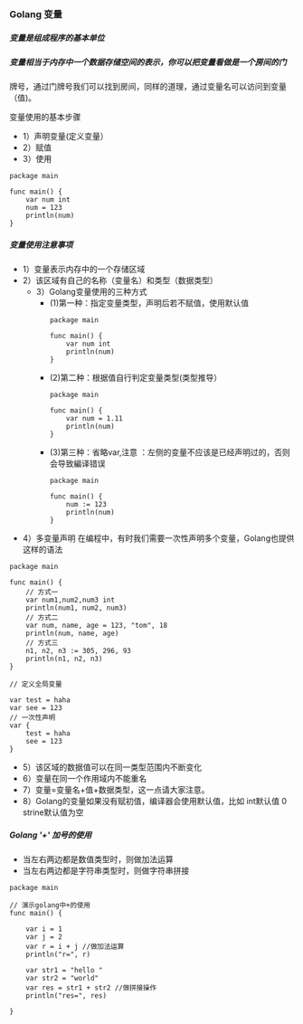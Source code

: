 ### Golang 变量
##### 变量是组成程序的基本单位
##### 变量相当于内存中一个数据存储空间的表示，你可以把变量看做是一个房间的门
牌号，通过门牌号我们可以找到房间，同样的道理，通过变量名可以访问到变量（值)。

变量使用的基本步骤
- 1）声明变量(定义变量）
- 2）赋值
- 3）使用

```golang
package main

func main() {
	var num int
	num = 123
	println(num)
}
```

##### 变量使用注意事项
- 1）变量表示内存中的一个存储区域
- 2）该区域有自己的名称（变量名）和类型（数据类型）
  - 3）Golang变量使用的三种方式
    - (1)第一种：指定变量类型，声明后若不赋值，使用默认值
      ```golang
      package main

      func main() {
          var num int
          println(num)
      }
      ```
    - (2)第二种：根据值自行判定变量类型(类型推导）
      ```golang
      package main

      func main() {
          var num = 1.11
          println(num)
      }
      ```
    - (3)第三种：省略var,注意 ：左侧的变量不应该是已经声明过的，否则会导致編译错误
      ```golang
      package main

      func main() {
          num := 123
          println(num)
      }
      ```
- 4）多变量声明
  在编程中，有时我们需要一次性声明多个变量，Golang也提供这样的语法
```golang
package main

func main() {
    // 方式一
    var num1,num2,num3 int
    println(num1, num2, num3)
    // 方式二
    var num, name, age = 123, "tom", 18
    println(num, name, age)
    // 方式三
    n1, n2, n3 := 305, 296, 93
    println(n1, n2, n3)
}

// 定义全局变量

var test = haha
var see = 123
// 一次性声明
var {
    test = haha
    see = 123
}

```
- 5）该区域的数据值可以在同一类型范围内不断变化
- 6）变量在同一个作用域内不能重名
- 7）变量=变量名+值+数据类型，这一点请大家注意。
- 8）Golang的变量如果没有赋初值，编译器会使用默认值，比如 int默认值 0 strine默认值为空

##### Golang '+' 加号的使用

- 当左右两边都是数值类型时，则做加法运算
- 当左右两边都是字符串类型时，则做字符串拼接

```golang
package main

// 演示golang中+的使用
func main() {

	var i = 1
	var j = 2
	var r = i + j //做加法运算
	println("r=", r)

	var str1 = "hello "
	var str2 = "world"
	var res = str1 + str2 //做拼接操作
	println("res=", res)

}
```

